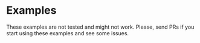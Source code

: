 # Examples

These examples are not tested and might not work.
Please, send PRs if you start using these examples and see some issues.
